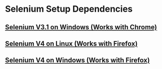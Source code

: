 # Selenium Setup Dependencies

## [Selenium V3.1 on Windows (Works with Chrome)](https://github.com/iliaamiri/selenium-setup-dependencies/tree/v3.1-windows-chrome)
## [Selenium V4 on Linux (Works with Firefox)](https://github.com/iliaamiri/selenium-setup-dependencies/tree/v4-linux-firefox)
## [Selenium V4 on Windows (Works with Firefox)](https://github.com/iliaamiri/selenium-setup-dependencies/tree/v4-windows-firefox)
